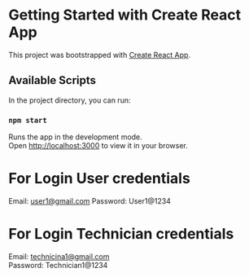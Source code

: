 # Getting Started with Create React App

This project was bootstrapped with [Create React App](https://github.com/facebook/create-react-app).

## Available Scripts

In the project directory, you can run:

### `npm start`

Runs the app in the development mode.\
Open [http://localhost:3000](http://localhost:3000) to view it in your browser.

# For Login User credentials 

 Email: user1@gmail.com 
 Password: User1@1234

# For Login Technician credentials 
  Email: technicina1@gmail.com	
  Password: Technician1@1234
